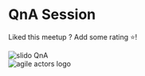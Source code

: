 # QnA Session

Liked this meetup ? Add some rating ⭐️!

<div grid="~ cols-2 gap-4" class="flex justify-center items-center">
<div class="flex flex-col ">

<img src="/slido-qna.png" alt="slido QnA" class="w-1/3 rounded shadow bg-white" />

</div>
<img src="/agile-actors/icon_Question mark_rev.png" alt="agile actors logo" class="w-1/3 rounded shadow " />
</div>

